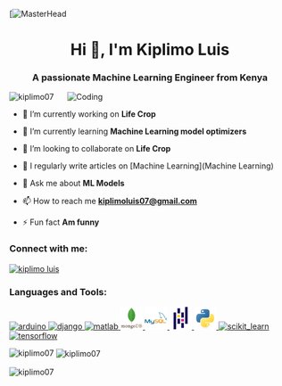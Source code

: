 [![MasterHead](https://img.freepik.com/premium-photo/humanoid-robot-white-isolated-data-network-connection-background-vector-illustration_343960-32504.jpg?w=740)
<h1 align="center">Hi 👋, I'm Kiplimo Luis</h1>
<h3 align="center">A passionate Machine Learning Engineer from Kenya</h3>
<img align="right" alt="Coding" width="400" src="https://miro.medium.com/v2/resize:fit:828/format:webp/1*M7W_h805deiOiyO2BMXdxg.gif">

<p align="left"> <img src="https://komarev.com/ghpvc/?username=kiplimo07&label=Profile%20views&color=0e75b6&style=flat" alt="kiplimo07" /> </p>

- 🔭 I’m currently working on **Life Crop**

- 🌱 I’m currently learning **Machine Learning model optimizers**

- 👯 I’m looking to collaborate on **Life Crop**

- 📝 I regularly write articles on [Machine Learning](Machine Learning)

- 💬 Ask me about **ML Models**

- 📫 How to reach me **kiplimoluis07@gmail.com**

- ⚡ Fun fact **Am funny**

<h3 align="left">Connect with me:</h3>
<p align="left">
<a href="https://linkedin.com/in/kiplimo luis" target="blank"><img align="center" src="https://raw.githubusercontent.com/rahuldkjain/github-profile-readme-generator/master/src/images/icons/Social/linked-in-alt.svg" alt="kiplimo luis" height="30" width="40" /></a>
</p>

<h3 align="left">Languages and Tools:</h3>
<p align="left"> <a href="https://www.arduino.cc/" target="_blank" rel="noreferrer"> <img src="https://cdn.worldvectorlogo.com/logos/arduino-1.svg" alt="arduino" width="40" height="40"/> </a> <a href="https://www.djangoproject.com/" target="_blank" rel="noreferrer"> <img src="https://cdn.worldvectorlogo.com/logos/django.svg" alt="django" width="40" height="40"/> </a> <a href="https://www.mathworks.com/" target="_blank" rel="noreferrer"> <img src="https://upload.wikimedia.org/wikipedia/commons/2/21/Matlab_Logo.png" alt="matlab" width="40" height="40"/> </a> <a href="https://www.mongodb.com/" target="_blank" rel="noreferrer"> <img src="https://raw.githubusercontent.com/devicons/devicon/master/icons/mongodb/mongodb-original-wordmark.svg" alt="mongodb" width="40" height="40"/> </a> <a href="https://www.mysql.com/" target="_blank" rel="noreferrer"> <img src="https://raw.githubusercontent.com/devicons/devicon/master/icons/mysql/mysql-original-wordmark.svg" alt="mysql" width="40" height="40"/> </a> <a href="https://pandas.pydata.org/" target="_blank" rel="noreferrer"> <img src="https://raw.githubusercontent.com/devicons/devicon/2ae2a900d2f041da66e950e4d48052658d850630/icons/pandas/pandas-original.svg" alt="pandas" width="40" height="40"/> </a> <a href="https://www.python.org" target="_blank" rel="noreferrer"> <img src="https://raw.githubusercontent.com/devicons/devicon/master/icons/python/python-original.svg" alt="python" width="40" height="40"/> </a> <a href="https://scikit-learn.org/" target="_blank" rel="noreferrer"> <img src="https://upload.wikimedia.org/wikipedia/commons/0/05/Scikit_learn_logo_small.svg" alt="scikit_learn" width="40" height="40"/> </a> <a href="https://www.tensorflow.org" target="_blank" rel="noreferrer"> <img src="https://www.vectorlogo.zone/logos/tensorflow/tensorflow-icon.svg" alt="tensorflow" width="40" height="40"/> </a> </p>

<p><img align="left" src="https://github-readme-stats.vercel.app/api/top-langs?username=kiplimo07&show_icons=true&locale=en&layout=compact" alt="kiplimo07" /></p>

<p>&nbsp;<img align="center" src="https://github-readme-stats.vercel.app/api?username=kiplimo07&show_icons=true&locale=en" alt="kiplimo07" /></p>

<p><img align="center" src="https://github-readme-streak-stats.herokuapp.com/?user=kiplimo07&" alt="kiplimo07" /></p>

